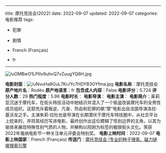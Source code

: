 
---
title: 摩托竞技会(2022)
date: 2022-09-07
updated: 2022-09-07
categories: 电影推荐
tags:

- 犯罪
- 剧情

- French (Français)
- fr
---

<img src="https://image.tmdb.org/t/p/original/uOMBwO1LPtIv9uhvQ7vZuugYQ6H.jpg" alt="/uOMBwO1LPtIv9uhvQ7vZuugYQ6H.jpg" title="/uOMBwO1LPtIv9uhvQ7vZuugYQ6H.jpg">

**电影封面**：<img src="https://image.tmdb.org/t/p/w200/uNvuHa8GuL7KrJYc7HDYB3GYfma.jpg" alt="/uNvuHa8GuL7KrJYc7HDYB3GYfma.jpg" title="/uNvuHa8GuL7KrJYc7HDYB3GYfma.jpg">
**电影名称**：摩托竞技会
**原产地片名**：Rodéo
**原产地语言**：fr
**包含成人内容**：False
**电影评分**：5.724
**评分人数**：29
**热门程度**：5.96
**电影时长**：
**电影导演**：
**电影主演**：
**电影简介**：茱莉亚沉迷于摩托车，在街头特技活动中她结识并混入了一个偷盗改装摩托车的全男性成员组织。这部充斥着叛逆、亢奋、热血和犯罪的飙“摩”电影出自法国导演洛拉·基沃龙之手。主演朱莉·拉杜也是导演在长期潜伏于摩托车特技圈中，从社交平台上挖来的，并将其经历写进电影，最终创作出这位模糊了性别边界的主角，以其为喻体来展现特殊性别气质的人物，并解构以阳刚为标签的极限街头文化。荣获2022年戛纳电影节一种关注单元评委会特别奖。
**电影上映时间**：2022-09-07
**电影上映国家**：French (Français)
**传送门**：[摩托竞技会 |专业的种子搜索、磁力链接搜索引擎](https://movie.amd794.com:2083/?search=Rod%C3%A9o&ordering=&mode=match_phrase&page_size=10&page=1)


